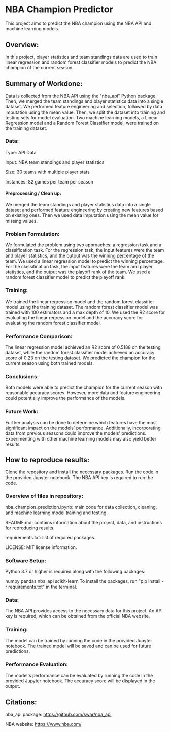 # NBA Champion Predictor

This project aims to predict the NBA champion using the NBA API and machine learning models. 

## Overview:

In this project, player statistics and team standings data are used to train linear regression and random forest classifier models to predict the NBA champion of the current season.

## Summary of Workdone:

 Data is collected from the NBA API using the "nba_api" Python package. Then, we merged the team standings and player statistics data into a single dataset. We performed feature engineering and selection, followed by data imputation using the mean value. Then, we split the dataset into training and testing sets for model evaluation.
Two machine learning models, a Linear Regression model and a Random Forest Classifier model, were trained on the training dataset.
                  
### Data:

Type: API Data

Input: NBA team standings and player statistics

Size: 30 teams with multiple player stats

Instances: 82 games per team per season

#### Preprocessing / Clean up:

We merged the team standings and player statistics data into a single dataset and performed feature engineering by creating new features based on existing ones. Then we used data imputation using the mean value for missing values.

### Problem Formulation:

We formulated the problem using two approaches: a regression task and a classification task. For the regression task, the input features were the team and player statistics, and the output was the winning percentage of the team. We used a linear regression model to predict the winning percentage. For the classification task, the input features were the team and player statistics, and the output was the playoff rank of the team. We used a random forest classifier model to predict the playoff rank.

### Training:

We trained the linear regression model and the random forest classifier model using the training dataset. The random forest classifier model was trained with 100 estimators and a max depth of 10. We used the R2 score for evaluating the linear regression model and the accuracy score for evaluating the random forest classifier model.

### Performance Comparison:

The linear regression model achieved an R2 score of 0.5188 on the testing dataset, while the random forest classifier model achieved an accuracy score of 0.23 on the testing dataset. We predicted the champion for the current season using both trained models.


### Conclusions:

Both models were able to predict the champion for the current season with reasonable accuracy scores. However, more data and feature engineering could potentially improve the performance of the models.

### Future Work:

Further analysis can be done to determine which features have the most significant impact on the models' performance. Additionally, incorporating data from previous seasons could improve the models' predictions. Experimenting with other machine learning models may also yield better results.
## How to reproduce results:

Clone the repository and install the necessary packages. Run the code in the provided Jupyter notebook. The NBA API key is required to run the code.

### Overview of files in repository:

nba_champion_prediction.ipynb: main code for data collection, cleaning, and machine learning model training and testing.

README.md: contains information about the project, data, and instructions for reproducing results.

requirements.txt: list of required packages.

LICENSE: MIT license information.

### Software Setup:

Python 3.7 or higher is required along with the following packages:

numpy
pandas
nba_api
scikit-learn
To install the packages, run "pip install -r requirements.txt" in the terminal.

### Data:

The NBA API provides access to the necessary data for this project. An API key is required, which can be obtained from the official NBA website.

### Training:

The model can be trained by running the code in the provided Jupyter notebook. The trained model will be saved and can be used for future predictions.

### Performance Evaluation:

The model's performance can be evaluated by running the code in the provided Jupyter notebook. The accuracy score will be displayed in the output.

## Citations:

nba_api package: https://github.com/swar/nba_api

NBA website: https://www.nba.com/






